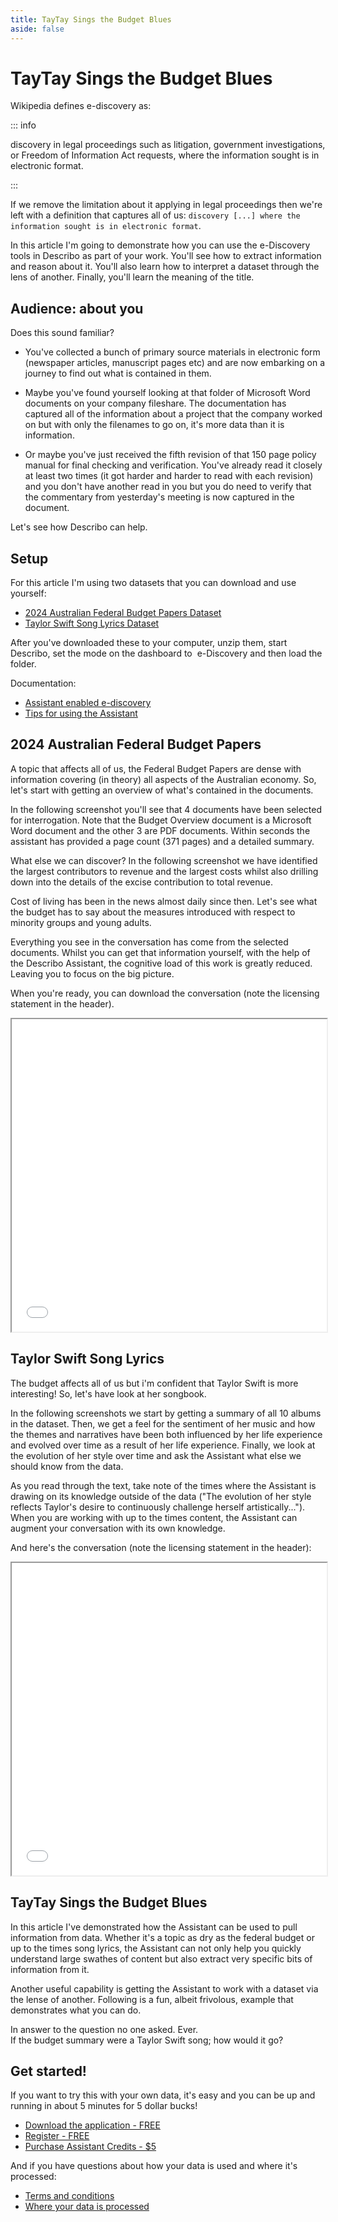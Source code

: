 ```yaml
---
title: TayTay Sings the Budget Blues
aside: false
---
```


# TayTay Sings the Budget Blues

Wikipedia defines e-discovery as:

::: info

discovery in legal proceedings such as litigation, government investigations, or Freedom of
Information Act requests, where the information sought is in electronic format.

:::

If we remove the limitation about it applying in legal proceedings then we're left with a definition
that captures all of us: `discovery [...] where the information sought is in electronic format`.

In this article I'm going to demonstrate how you can use the e-Discovery tools in Describo as part
of your work. You'll see how to extract information and reason about it. You'll also learn how to
interpret a dataset through the lens of another. Finally, you'll learn the meaning of the title.

## Audience: about you

Does this sound familiar?

-   You've collected a bunch of primary source materials in electronic form (newspaper articles,
    manuscript pages etc) and are now embarking on a journey to find out what is contained in them.

-   Maybe you've found yourself looking at that folder of Microsoft Word documents on your company
    fileshare. The documentation has captured all of the information about a project that the
    company worked on but with only the filenames to go on, it's more data than it is information.

-   Or maybe you've just received the fifth revision of that 150 page policy manual for final
    checking and verification. You've already read it closely at least two times (it got harder and
    harder to read with each revision) and you don't have another read in you but you do need to
    verify that the commentary from yesterday's meeting is now captured in the document.

Let's see how Describo can help.

## Setup

For this article I'm using two datasets that you can download and use yourself:

-   [2024 Australian Federal Budget Papers Dataset](https://github.com/describo/dataset-2024FederalBudgetPapers/archive/refs/tags/v1.0.zip)
-   [Taylor Swift Song Lyrics Dataset](https://github.com/describo/dataset-TaylorSwiftData/archive/refs/tags/v1.0.zip)

After you've downloaded these to your computer, unzip them, start Describo, set the mode on the
dashboard to
<span class="text-sm bg-blue-500 text-white py-2 px-2 rounded"><FontAwesomeIcon :icon="faSearch" />&nbsp;e-Discovery</span>
and then load the folder.

Documentation:

-   [Assistant enabled e-discovery](/docs/guide/assistant-supported-discovery.html)
-   [Tips for using the Assistant](/docs/guide/prompt-engineering.html)

## 2024 Australian Federal Budget Papers

A topic that affects all of us, the Federal Budget Papers are dense with information covering (in
theory) all aspects of the Australian economy. So, let's start with getting an overview of what's
contained in the documents.

In the following screenshot you'll see that 4 documents have been selected for interrogation. Note
that the Budget Overview document is a Microsoft Word document and the other 3 are PDF documents.
Within seconds the assistant has provided a page count (371 pages) and a detailed summary.

<ImageComponent src="/images/articles/taytay-sings-the-budget-blues/budget-image1.webp"></ImageComponent>

What else we can discover? In the following screenshot we have identified the largest contributors
to revenue and the largest costs whilst also drilling down into the details of the excise
contribution to total revenue.

<ImageComponent src="/images/articles/taytay-sings-the-budget-blues/budget-image2.webp"></ImageComponent>

Cost of living has been in the news almost daily since then. Let's see what the budget has to say
about the measures introduced with respect to minority groups and young adults.

<ImageComponent src="/images/articles/taytay-sings-the-budget-blues/budget-image3.webp"></ImageComponent>

Everything you see in the conversation has come from the selected documents. Whilst you can get that
information yourself, with the help of the Describo Assistant, the cognitive load of this work is
greatly reduced. Leaving you to focus on the big picture.

When you're ready, you can download the conversation (note the licensing statement in the header).

<iframe
  class="border border-solid border-gray-400 p-2"
  src="/images/articles/taytay-sings-the-budget-blues/budget-conversation1.pdf"
  width="100%" height="500">
</iframe>

## Taylor Swift Song Lyrics

The budget affects all of us but i'm confident that Taylor Swift is more interesting! So, let's have
look at her songbook.

In the following screenshots we start by getting a summary of all 10 albums in the dataset. Then, we
get a feel for the sentiment of her music and how the themes and narratives have been both
influenced by her life experience and evolved over time as a result of her life experience. Finally,
we look at the evolution of her style over time and ask the Assistant what else we should know from
the data.

As you read through the text, take note of the times where the Assistant is drawing on its knowledge
outside of the data ("The evolution of her style reflects Taylor's desire to continuously challenge
herself artistically..."). When you are working with up to the times content, the Assistant can
augment your conversation with its own knowledge.

<ImageComponent src="/images/articles/taytay-sings-the-budget-blues/taytay-image1.webp"></ImageComponent>
<ImageComponent src="/images/articles/taytay-sings-the-budget-blues/taytay-image2.webp"></ImageComponent>
<ImageComponent src="/images/articles/taytay-sings-the-budget-blues/taytay-image3.webp"></ImageComponent>
<ImageComponent src="/images/articles/taytay-sings-the-budget-blues/taytay-image4.webp"></ImageComponent>

And here's the conversation (note the licensing statement in the header):

<iframe
  class="border border-solid border-gray-400 p-2"
  src="/images/articles/taytay-sings-the-budget-blues/taytay-conversation1.pdf"
  width="100%" height="500">
</iframe>

## TayTay Sings the Budget Blues

In this article I've demonstrated how the Assistant can be used to pull information from data.
Whether it's a topic as dry as the federal budget or up to the times song lyrics, the Assistant can
not only help you quickly understand large swathes of content but also extract very specific bits of
information from it.

Another useful capability is getting the Assistant to work with a dataset via the lense of another.
Following is a fun, albeit frivolous, example that demonstrates what you can do.

<div class="text-xl text-center text-pretty my-10">
     In answer to the question no one asked. Ever.<br/>
     If the budget summary were a Taylor Swift song; how would it go?
</div>

<ImageComponent src="/images/articles/taytay-sings-the-budget-blues/taytay-image5.webp"></ImageComponent>

## Get started!

If you want to try this with your own data, it's easy and you can be up and running in about 5
minutes for 5 dollar bucks!

-   [Download the application - FREE](/desktop)
-   [Register - FREE](/docs/guide/register)
-   [Purchase Assistant Credits - $5 ](/docs/guide/purchase-credits)

And if you have questions about how your data is used and where it's processed:

-   [Terms and conditions](/terms-and-conditions#describo-cloud)
-   [Where your data is processed](/docs/guide/data-processing)

<script setup>
    import { faSearch} from "@fortawesome/free-solid-svg-icons";
</script>
